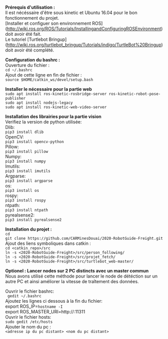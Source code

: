 **Prérequis d'utilisation :**  
Il est nécéssaire d'être sous kinetic et Ubuntu 16.04 pour le bon fonctionnement du projet.  
[Installer et configuer son environnement ROS] (http://wiki.ros.org/ROS/Tutorials/InstallingandConfiguringROSEnvironment) doit avoir été fait.   
Le tutoriel [Turtlebot Bringup] (http://wiki.ros.org/turtlebot_bringup/Tutorials/indigo/TurtleBot%20Bringup) doit avoir été complété.  


**Configuration du bashrc :**  
Ouverture du fichier :  
```cd ~/.bashrc```  
Ajout de cette ligne en fin de fichier :  
```source $HOME/catkin_ws/devel/setup.bash``` 

**Installer le nécessaire pour la partie web**  
 ```sudo apt install ros-kinetic-rosbridge-server ros-kinetic-robot-pose-publisher```  
 ```sudo apt install nodejs-legacy```  
 ```sudo apt install ros-kinetic-web-video-server```  

**Installation des librairies pour la partie vision**  
Verifiez la version de python utilisée:  
Dlib:  
```pip3 install dlib```  
OpenCV:  
```pip3 install opencv-python```  
Pillow:  
```pip3 install pillow```  
Numpy:  
```pip3 install numpy```  
Imutils:  
```pip3 install imutils```  
Argparse:  
```pip3 install argparse```  
os:  
```pip3 install os```  
rospy:  
```pip3 install rospy```  
ntpath:  
```pip3 install ntpath```  
pyrealsense2:  
```pip3 install pyrealsense2```  

**Installation du projet :**  
```cd```  
```git clone https://github.com/CARMinesDouai/2020-RobotGuide-Freight.git```  
Ajout des liens symboliques dans catkin :  
```cd <catkin_repo>/src```  
```ln -s <2020-RobotGuide-Freight>/src/person_following/```  
```ln -s <2020-RobotGuide-Freight>/src/projet_fetch/```  
```ln -s <2020-RobotGuide-Freight>/src/turtlebot_web-master/```  

**Optionel : Lancer nodes sur 2 PC distincts avec un master commun**  
Nous avons utilisé cette méthode pour lancer le node de détéction sur un autre PC et ainsi améliorer la vitesse de traîtement des données.  
 
Ouvrir le fichier bashrc:  
``` gedit ~/.bashrc```  
Ajoutez les lignes ci dessous à la fin du fichier:  
export ROS_IP=`hostname -I`  
export ROS_MASTER_URI=http://<adresse ip du master>:11311  
Ouvrir le fichier hosts:  
```sudo gedit /etc/hosts```  
Ajouter le nom du pc :  
```<adresse ip du pc distant> <nom du pc distant>```  
